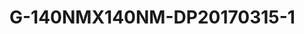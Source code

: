 # G-140NMX140NM-DP20170315-1
<script type="application/ld+json">

  {
    "@context": "https://schema.org/",
    "@type": "ChemicalSubstance",
    "http://purl.org/dc/terms/conformsTo":
      {
        "@type": "CreativeWork",
        "@id": "https://bioschemas.org/profiles/ChemicalSubstance/0.4-RELEASE/"
      },
    "name": "G-140NMX140NM-DP20170315-1",
    "@id":"wiki:G-2D140NMX140NM-2DDP20170315-2D1",
  }
</script>

